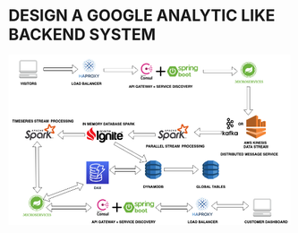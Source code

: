 # DESIGN A GOOGLE ANALYTIC LIKE BACKEND SYSTEM
![System Design](https://github.com/zinaLacina/challenges/blob/master/design/google-analytics.png)
